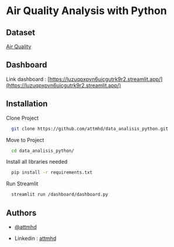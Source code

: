 
# Air Quality Analysis with Python


## Dataset
[Air Quality](https://drive.google.com/file/d/1RhU3gJlkteaAQfyn9XOVAz7a5o1-etgr/edit)

## Dashboard
Link dashboard : [https://luzuqpxpvn6uicgutrk9r2.streamlit.app/](https://luzuqpxpvn6uicgutrk9r2.streamlit.app/)
## Installation

Clone Project

```bash
  git clone https://github.com/attmhd/data_analisis_python.git
```

Move to Project

```bash
  cd data_analisis_python/
``` 
Install all libraries needed

```bash
  pip install -r requirements.txt
``` 
Run Streamlit

```bash
  streamlit run /dashboard/dashboard.py
``` 
## Authors

- [@attmhd](https://github.com/attnmhd/)

- Linkedin : [attmhd](https://www.linkedin.com/in/attmhd/)